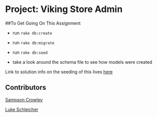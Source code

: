 Project: Viking Store Admin
========================

##To Get Going On This Assignment
- run `rake db:create`
- run `rake db:migrate`
- run `rake db:seed`

- take a look around the schema file to see how models were created

Link to solution info on the seeding of this lives [here](https://gist.github.com/betweenparentheses/0b6b325ceaaea76a521d)

## Contributors

[Sampson Crowley](https://github.com/SampsonCrowley)

[Luke Schleicher](https://github.com/luke-schleicher)
